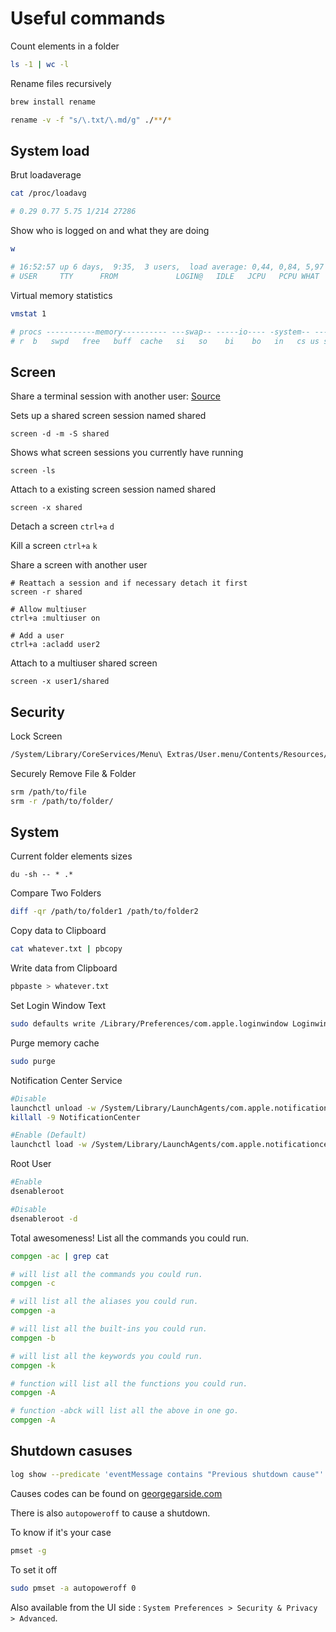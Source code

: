 # Useful commands

Count elements in a folder

```bash
ls -1 | wc -l
```

Rename files recursively

```bash
brew install rename

rename -v -f "s/\.txt/\.md/g" ./**/*
```

## System load

Brut loadaverage

```bash
cat /proc/loadavg

# 0.29 0.77 5.75 1/214 27286
```

Show who is logged on and what they are doing

```bash
w

# 16:52:57 up 6 days,  9:35,  3 users,  load average: 0,44, 0,84, 5,97
# USER     TTY      FROM             LOGIN@   IDLE   JCPU   PCPU WHAT
```

Virtual memory statistics

```bash
vmstat 1

# procs -----------memory---------- ---swap-- -----io---- -system-- ------cpu-----
# r  b   swpd   free   buff  cache   si   so    bi    bo   in   cs us sy id wa st
```


## Screen

Share a terminal session with another user: [Source](http://wiki.networksecuritytoolkit.org/index.php/HowTo_Share_A_Terminal_Session_Using_Screen)

Sets up a shared screen session named shared

```
screen -d -m -S shared
```
Shows what screen sessions you currently have running

```
screen -ls
```

Attach to a existing screen session named shared

```
screen -x shared
```

Detach a screen `ctrl+a` `d`

Kill a screen `ctrl+a` `k`

Share a screen with another user

```
# Reattach a session and if necessary detach it first
screen -r shared

# Allow multiuser
ctrl+a :multiuser on

# Add a user
ctrl+a :acladd user2

```

Attach to a multiuser shared screen

```
screen -x user1/shared
```


## Security

Lock Screen

```bash
/System/Library/CoreServices/Menu\ Extras/User.menu/Contents/Resources/CGSession -suspend
```

Securely Remove File & Folder

```bash
srm /path/to/file
srm -r /path/to/folder/
```

## System


Current folder elements sizes

```
du -sh -- * .*
```

Compare Two Folders

```bash
diff -qr /path/to/folder1 /path/to/folder2
```

Copy data to Clipboard

```bash
cat whatever.txt | pbcopy
```

Write data from Clipboard

```bash
pbpaste > whatever.txt
```

Set Login Window Text

```bash
sudo defaults write /Library/Preferences/com.apple.loginwindow LoginwindowText "Your text"
```

Purge memory cache

```bash
sudo purge
```

Notification Center Service

```bash
#Disable
launchctl unload -w /System/Library/LaunchAgents/com.apple.notificationcenterui.plist && \
killall -9 NotificationCenter

#Enable (Default)
launchctl load -w /System/Library/LaunchAgents/com.apple.notificationcenterui.plist
```

Root User

```bash
#Enable
dsenableroot

#Disable
dsenableroot -d
```

Total awesomeness! List all the commands you could run.

```bash
compgen -ac | grep cat
```

```bash
# will list all the commands you could run.
compgen -c

# will list all the aliases you could run.
compgen -a

# will list all the built-ins you could run.
compgen -b

# will list all the keywords you could run.
compgen -k

# function will list all the functions you could run.
compgen -A

# function -abck will list all the above in one go.
compgen -A
```

## Shutdown casuses

```bash
log show --predicate 'eventMessage contains "Previous shutdown cause"' --last 24h
```
Causes codes can be found on [georgegarside.com](https://georgegarside.com/blog/macos/shutdown-causes/)

There is also `autopoweroff` to cause a shutdown.

To know if it's your case

```bash
pmset -g
```

To set it off

```bash
sudo pmset -a autopoweroff 0
```

Also available from the UI side : `System Preferences > Security & Privacy > Advanced`.




